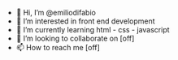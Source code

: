 - 👋 Hi, I’m @emiliodifabio
- 👀 I’m interested in front end development
- 🌱 I’m currently learning html - css - javascript
- 💞️ I’m looking to collaborate on [off]
- 📫 How to reach me [off]

<!---
emiliodifabio/emiliodifabio is a ✨ special ✨ repository because its `README.md` (this file) appears on your GitHub profile.
You can click the Preview link to take a look at your changes.
--->

